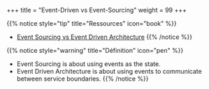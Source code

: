 +++
title = "Event-Driven vs Event-Sourcing"
weight = 99
+++

{{% notice style="tip" title="Ressources" icon="book" %}}
- [Event Sourcing vs Event Driven Architecture](https://codeopinion.com/event-sourcing-vs-event-driven-architecture/)
{{% /notice %}}

{{% notice style="warning" title="Définition" icon="pen" %}}
- Event Sourcing is about using events as the state. 
- Event Driven Architecture is about using events to communicate between service boundaries.
{{% /notice %}}